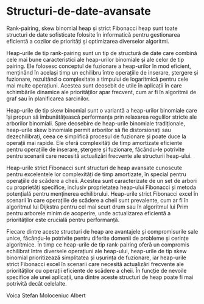 # Structuri-de-date-avansate

Rank-pairing, skew binomial heap și strict Fibonacci heap sunt toate structuri de date sofisticate folosite în informatică pentru gestionarea eficientă a cozilor de priorități și optimizarea diverselor algoritmi.

Heap-urile de tip rank-pairing sunt un tip de structură de date care combină cele mai bune caracteristici ale heap-urilor binomiale și ale celor de tip pairing. Ele folosesc conceptul de fuzionare a heap-urilor în mod eficient, menținând în același timp un echilibru între operațiile de inserare, ștergere și fuzionare, rezultând o complexitate a timpului de logaritmică pentru cele mai multe operațiuni. Acestea sunt deosebit de utile în aplicații în care schimbările dinamice ale priorităților apar frecvent, cum ar fi în algoritmii de graf sau în planificarea sarcinilor.

Heap-urile de tip skew binomial sunt o variantă a heap-urilor binomiale care își propun să îmbunătățească performanța prin relaxarea regulilor stricte ale arborilor binomiali. Spre deosebire de heap-urile binomiale tradiționale, heap-urile skew binomiale permit arborilor să fie distorsionați sau dezechilibrați, ceea ce simplifică procesul de fuzionare și poate duce la operații mai rapide. Ele oferă complexități de timp amortizate eficiente pentru operațiile de inserare, ștergere și fuzionare, făcându-le potrivite pentru scenarii care necesită actualizări frecvente ale structurii heap-ului.

Heap-urile strict Fibonacci sunt structuri de heap avansate cunoscute pentru excelentele lor complexități de timp amortizate, în special pentru operațiile de scădere a cheii. Acestea sunt caracterizate de un set de arbori cu proprietăți specifice, inclusiv proprietatea heap-ului Fibonacci și metoda potențială pentru menținerea echilibrului. Heap-urile strict Fibonacci excel în scenarii în care operațiile de scădere a cheii sunt prevalente, cum ar fi în algoritmul lui Dijkstra pentru cel mai scurt drum sau în algoritmul lui Prim pentru arborele minim de acoperire, unde actualizarea eficientă a priorităților este crucială pentru performanță.

Fiecare dintre aceste structuri de heap are avantajele și compromisurile sale unice, făcându-le potrivite pentru diferite domenii de probleme și cerințe algoritmice. În timp ce heap-urile de tip rank-pairing oferă un compromis echilibrat între diversele operațiuni ale heap-ului, heap-urile de tip skew binomial prioritizează simplitatea și ușurința de fuzionare, iar heap-urile strict Fibonacci excel în scenarii care necesită actualizări frecvente ale priorităților cu operații eficiente de scădere a cheii. În funcție de nevoile specifice ale unei aplicații, una dintre aceste structuri de heap poate fi mai potrivită decât celelalte.

Voica Stefan
Moloceniuc Albert
